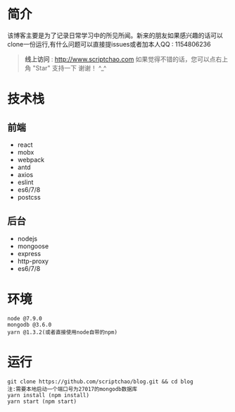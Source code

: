 # 简介
该博客主要是为了记录日常学习中的所见所闻。新来的朋友如果感兴趣的话可以clone一份运行,有什么问题可以直接提issues或者加本人QQ : 1154806236
> **线上访问** : http://www.scriptchao.com 如果觉得不错的话，您可以点右上角 "Star" 支持一下 谢谢！ ^_^
# 技术栈
## 前端
- react
- mobx
- webpack
- antd
- axios
- eslint
- es6/7/8
- postcss

## 后台
- nodejs
- mongoose
- express
- http-proxy
- es6/7/8

# 环境
```
node @7.9.0
mongodb @3.6.0
yarn @1.3.2(或者直接使用node自带的npm)
```
# 运行 
```
git clone https://github.com/scriptchao/blog.git && cd blog
注:需要本地启动一个端口号为27017的mongodb数据库
yarn install (npm install)
yarn start (npm start)
```
